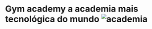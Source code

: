 # <strong> Gym academy a academia mais tecnológica do mundo </strong> ![academia](https://user-images.githubusercontent.com/79457377/141645033-34c3d00a-fb27-4557-994e-f860a00b18a3.png)
